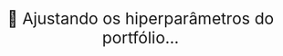 <p align="center"><span style="font-size: 2em;">🔧 Ajustando os hiperparâmetros do portfólio...</span></p>
